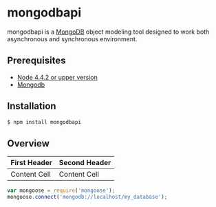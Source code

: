 mongodbapi
=================
mongodbapi is a [MongoDB](https://www.mongodb.org/) object modeling tool designed to work both asynchronous and synchronous environment.

Prerequisites
------------
  - [Node 4.4.2 or upper version](https://nodejs.org/en/)
  - [Mongodb](https://www.mongodb.com/)

Installation
------------
```sh
$ npm install mongodbapi
```

Overview
------------



| First Header  | Second Header |
| ------------- | ------------- |
| Content Cell  | Content Cell  |





```js
var mongoose = require('mongoose');
mongoose.connect('mongodb://localhost/my_database');
```
